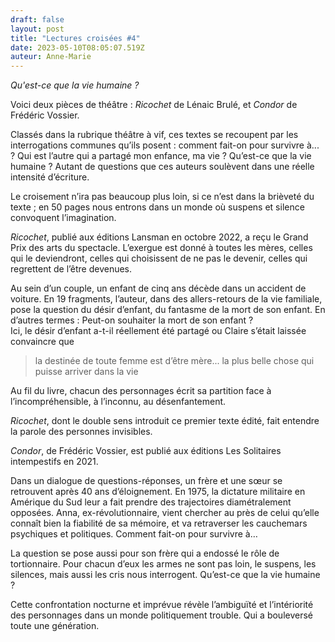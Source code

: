 ```yaml
---
draft: false
layout: post
title: "Lectures croisées #4"
date: 2023-05-10T08:05:07.519Z
auteur: Anne-Marie
---
```

*Qu'est-ce que la vie humaine ?*

Voici deux pièces de théâtre : *Ricochet* de Lénaic Brulé, et *Condor* de Frédéric Vossier.

Classés dans la rubrique théâtre à vif, ces textes se recoupent par les interrogations communes qu’ils posent : comment fait-on pour survivre à... ? Qui est l’autre qui a partagé mon enfance, ma vie ? Qu’est-ce que la vie humaine ? Autant de questions que ces auteurs soulèvent dans une réelle intensité d’écriture.

Le croisement n’ira pas beaucoup plus loin, si ce n’est dans la brièveté du texte ; en 50 pages nous entrons dans un monde où suspens et silence convoquent l’imagination.

*Ricochet*, publié aux éditions Lansman en octobre 2022, a reçu le Grand Prix des arts du spectacle. L’exergue est donné à toutes les mères, celles qui le deviendront, celles qui choisissent de ne pas le devenir, celles qui regrettent de l’être devenues.

Au sein d’un couple, un enfant de cinq ans décède dans un accident de voiture. En 19 fragments, l’auteur, dans des allers-retours de la vie familiale, pose la question du désir d’enfant, du fantasme de la mort de son enfant. En d’autres termes : Peut-on souhaiter la mort de son enfant ?\
Ici, le désir d’enfant a-t-il réellement été partagé ou Claire s’était laissée convaincre que 

> la destinée de toute femme est d’être mère... la plus belle chose qui puisse arriver dans la vie

Au fil du livre, chacun des personnages écrit sa partition face à l’incompréhensible, à l’inconnu, au désenfantement.

*Ricochet*, dont le double sens introduit ce premier texte édité, fait entendre la parole des personnes invisibles.

*Condor*, de Frédéric Vossier, est publié aux éditions Les Solitaires intempestifs en 2021.

Dans un dialogue de questions-réponses, un frère et une sœur se retrouvent après 40 ans d’éloignement. En 1975, la dictature militaire en Amérique du Sud leur a fait prendre des trajectoires diamétralement opposées. Anna, ex-révolutionnaire, vient chercher au près de celui qu’elle connaît bien la fiabilité de sa mémoire, et va retraverser les cauchemars psychiques et politiques. Comment fait-on pour survivre à…

La question se pose aussi pour son frère qui a endossé le rôle de tortionnaire. Pour chacun d’eux les armes ne sont pas loin, le suspens, les silences, mais aussi les cris nous interrogent. Qu’est-ce que la vie humaine ? 

Cette confrontation nocturne et imprévue révèle l’ambiguïté et l’intériorité des personnages dans un monde politiquement trouble. Qui a bouleversé toute une génération.